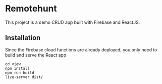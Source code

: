 # Remotehunt

This project is a demo CRUD app built with Firebase and ReactJS.

## Installation
Since the Firebase cloud functions are already deployed, you only need to build and serve the React app

    cd view
    npm install
    npm run build
    live-server dist/
